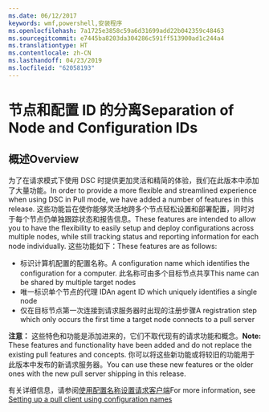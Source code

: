 ```yaml
---
ms.date: 06/12/2017
keywords: wmf,powershell,安装程序
ms.openlocfilehash: 7a1725e3858c59a6d31699add22b042359c48463
ms.sourcegitcommit: e7445ba8203da304286c591ff513900ad1c244a4
ms.translationtype: HT
ms.contentlocale: zh-CN
ms.lasthandoff: 04/23/2019
ms.locfileid: "62058193"
---
```

# <a name="separation-of-node-and-configuration-ids"></a><span data-ttu-id="f3f61-102">节点和配置 ID 的分离</span><span class="sxs-lookup"><span data-stu-id="f3f61-102">Separation of Node and Configuration IDs</span></span>

## <a name="overview"></a><span data-ttu-id="f3f61-103">概述</span><span class="sxs-lookup"><span data-stu-id="f3f61-103">Overview</span></span>

<span data-ttu-id="f3f61-104">为了在请求模式下使用 DSC 时提供更加灵活和精简的体验，我们在此版本中添加了大量功能。</span><span class="sxs-lookup"><span data-stu-id="f3f61-104">In order to provide a more flexible and streamlined experience when using DSC in Pull mode, we have added a number of features in this release.</span></span> <span data-ttu-id="f3f61-105">这些功能旨在使你能够灵活地跨多个节点轻松设置和部署配置，同时对于每个节点仍单独跟踪状态和报告信息。</span><span class="sxs-lookup"><span data-stu-id="f3f61-105">These features are intended to allow you to have the flexibility to easily setup and deploy configurations across multiple nodes, while still tracking status and reporting information for each node individually.</span></span>
<span data-ttu-id="f3f61-106">这些功能如下：</span><span class="sxs-lookup"><span data-stu-id="f3f61-106">These features are as follows:</span></span>

* <span data-ttu-id="f3f61-107">标识计算机配置的配置名称。</span><span class="sxs-lookup"><span data-stu-id="f3f61-107">A configuration name which identifies the configuration for a computer.</span></span> <span data-ttu-id="f3f61-108">此名称可由多个目标节点共享</span><span class="sxs-lookup"><span data-stu-id="f3f61-108">This name can be shared by multiple target nodes</span></span>
* <span data-ttu-id="f3f61-109">唯一标识单个节点的代理 ID</span><span class="sxs-lookup"><span data-stu-id="f3f61-109">An agent ID which uniquely identifies a single node</span></span>
* <span data-ttu-id="f3f61-110">仅在目标节点第一次连接到请求服务器时出现的注册步骤</span><span class="sxs-lookup"><span data-stu-id="f3f61-110">A registration step which only occurs the first time a target node connects to a pull server</span></span>

<span data-ttu-id="f3f61-111">**注意：** 这些特色和功能是添加进来的，它们不取代现有的请求功能和概念。</span><span class="sxs-lookup"><span data-stu-id="f3f61-111">**Note:** These features and functionality have been added and do not replace the existing pull features and concepts.</span></span> <span data-ttu-id="f3f61-112">你可以将这些新功能或将较旧的功能用于此版本中发布的新请求服务器。</span><span class="sxs-lookup"><span data-stu-id="f3f61-112">You can use these new features or the older ones with the new pull server shipping in this release.</span></span>

<span data-ttu-id="f3f61-113">有关详细信息，请参阅[使用配置名称设置请求客户端](https://msdn.microsoft.com/powershell/dsc/pullclientconfignames)</span><span class="sxs-lookup"><span data-stu-id="f3f61-113">For more information, see [Setting up a pull client using configuration names](https://msdn.microsoft.com/powershell/dsc/pullclientconfignames)</span></span>
